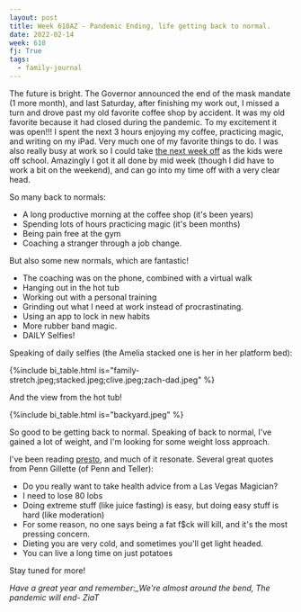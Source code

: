 ```yaml
---
layout: post
title: Week 610AZ - Pandemic Ending, life getting back to normal.
date: 2022-02-14
week: 610
fj: True
tags:
  - family-journal
---
```


The future is bright. The Governor announced the end of the mask mandate (1 more month), and last Saturday, after finishing my work out, I missed a turn and drove past my old favorite coffee shop by accident. It was my old favorite because it had closed during the pandemic. To my excitement it was open!!! I spent the next 3 hours enjoying my coffee, practicing magic, and writing on my iPad. Very much one of my favorite things to do. I was also really busy at work so I could take [the next week off](/d/time-off-02-2022) as the kids were off school. Amazingly I got it all done by mid week (though I did have to work a bit on the weekend), and can go into my time off with a very clear head.

So many back to normals:

- A long productive morning at the coffee shop (it's been years)
- Spending lots of hours practicing magic (it's been months)
- Being pain free at the gym
- Coaching a stranger through a job change.

But also some new normals, which are fantastic!

- The coaching was on the phone, combined with a virtual walk
- Hanging out in the hot tub
- Working out with a personal training
- Grinding out what I need at work instead of procrastinating.
- Using an app to lock in new habits
- More rubber band magic.
- DAILY Selfies!

Speaking of daily selfies (the Amelia stacked one is her in her platform bed):

{%include bi_table.html is="family-stretch.jpeg;stacked.jpeg;clive.jpeg;zach-dad.jpeg" %}

And the view from the hot tub!

{%include bi_table.html is="backyard.jpeg" %}

So good to be getting back to normal. Speaking of back to normal, I've gained a lot of weight, and I'm looking for some weight loss approach.

I've been reading [presto](https://www.amazon.com/dp/B01CD88FKS/ref=dp-kindle-redirect?_encoding=UTF8&btkr=1), and much of it resonate. Several great quotes from Penn Gillette (of Penn and Teller):

- Do you really want to take health advice from a Las Vegas Magician?
- I need to lose 80 lobs
- Doing extreme stuff (like juice fasting) is easy, but doing easy stuff is hard (like moderation)
- For some reason, no one says being a fat f\$ck will kill, and it's the most pressing concern.
- Dieting you are very cold, and sometimes you'll get light headed.
- You can live a long time on just potatoes

Stay tuned for more!

_Have a great year and remember:\_We're almost around the bend, The pandemic will end_- _ZiaT_
